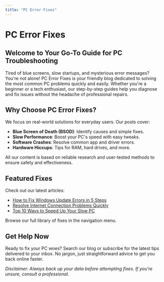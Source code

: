 ```yaml
---
title: "PC Error Fixes"
---
```


# PC Error Fixes

## Welcome to Your Go-To Guide for PC Troubleshooting

Tired of blue screens, slow startups, and mysterious error messages? You're not alone! PC Error Fixes is your friendly blog dedicated to solving the most common PC problems quickly and easily. Whether you're a beginner or a tech enthusiast, our step-by-step guides help you diagnose and fix issues without the headache of professional repairs.

## Why Choose PC Error Fixes?

We focus on real-world solutions for everyday users. Our posts cover:
- **Blue Screen of Death (BSOD)**: Identify causes and simple fixes.
- **Slow Performance**: Boost your PC's speed with easy tweaks.
- **Software Crashes**: Resolve common app and driver errors.
- **Hardware Hiccups**: Tips for RAM, hard drives, and more.

All our content is based on reliable research and user-tested methods to ensure safety and effectiveness.

## Featured Fixes

Check out our latest articles:
- [How to Fix Windows Update Errors in 5 Steps](#)
- [Resolve Internet Connection Problems Quickly](#)
- [Top 10 Ways to Speed Up Your Slow PC](#)

Browse our full library of fixes in the navigation menu.

## Get Help Now

Ready to fix your PC woes? Search our blog or subscribe for the latest tips delivered to your inbox. No jargon, just straightforward advice to get you back online faster.

*Disclaimer: Always back up your data before attempting fixes. If you're unsure, consult a professional.*